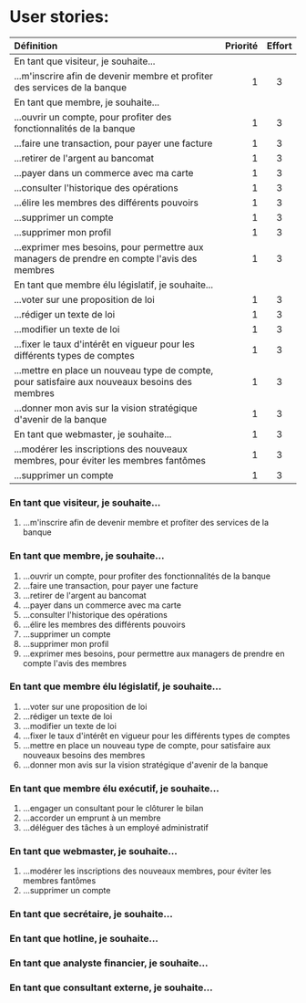 # User stories:

| Définition | Priorité | Effort |
|:-----------|------------:|:------------:|
| En tant que visiteur, je souhaite...    |
| ...m'inscrire afin de devenir membre et profiter des services de la banque | 1 | 3 |
| En tant que membre, je souhaite...    |
| ...ouvrir un compte, pour profiter des fonctionnalités de la banque | 1 | 3 |
| ...faire une transaction, pour payer une facture | 1 | 3 |
| ...retirer de l'argent au bancomat | 1 | 3 |
| ...payer dans un commerce avec ma carte | 1 | 3 |
| ...consulter l'historique des opérations | 1 | 3 |
| ...élire les membres des différents pouvoirs | 1 | 3 |
| ...supprimer un compte | 1 | 3 |
| ...supprimer mon profil | 1 | 3 |
| ...exprimer mes besoins, pour permettre aux managers de prendre en compte l'avis des membres | 1 | 3 |
| En tant que membre élu législatif, je souhaite... |
| ...voter sur une proposition de loi | 1 | 3 |
| ...rédiger un texte de loi | 1 | 3 |
| ...modifier un texte de loi | 1 | 3 |
| ...fixer le taux d'intérêt en vigueur pour les différents types de comptes | 1 | 3 |
| ...mettre en place un nouveau type de compte, pour satisfaire aux nouveaux besoins des membres | 1 | 3 |
| ...donner mon avis sur la vision stratégique d'avenir de la banque| 1 | 3 |
| En tant que webmaster, je souhaite... | 1 | 3 |
| ...modérer les inscriptions des nouveaux membres, pour éviter les membres fantômes | 1 | 3 |
| ...supprimer un compte | 1 | 3 |




### En tant que visiteur, je souhaite...
1. ...m'inscrire afin de devenir membre et profiter des services de la banque

### En tant que membre, je souhaite...
1. ...ouvrir un compte, pour profiter des fonctionnalités de la banque
1. ...faire une transaction, pour payer une facture
1. ...retirer de l'argent au bancomat
1. ...payer dans un commerce avec ma carte
1. ...consulter l'historique des opérations
1. ...élire les membres des différents pouvoirs
1. ...supprimer un compte
1. ...supprimer mon profil
1. ...exprimer mes besoins, pour permettre aux managers de prendre en compte l'avis des membres

### En tant que membre élu législatif, je souhaite...
1. ...voter sur une proposition de loi
1. ...rédiger un texte de loi
1. ...modifier un texte de loi
1. ...fixer le taux d'intérêt en vigueur pour les différents types de comptes
1. ...mettre en place un nouveau type de compte, pour satisfaire aux nouveaux besoins des membres
1. ...donner mon avis sur la vision stratégique d'avenir de la banque

### En tant que membre élu exécutif, je souhaite...
1. ...engager un consultant pour le clôturer le bilan
1. ...accorder un emprunt à un membre
1. ...déléguer des tâches à un employé administratif

### En tant que webmaster, je souhaite...
1. ...modérer les inscriptions des nouveaux membres, pour éviter les membres fantômes
1. ...supprimer un compte

### En tant que secrétaire, je souhaite...

### En tant que hotline, je souhaite...

### En tant que analyste financier, je souhaite...

### En tant que consultant externe, je souhaite...
